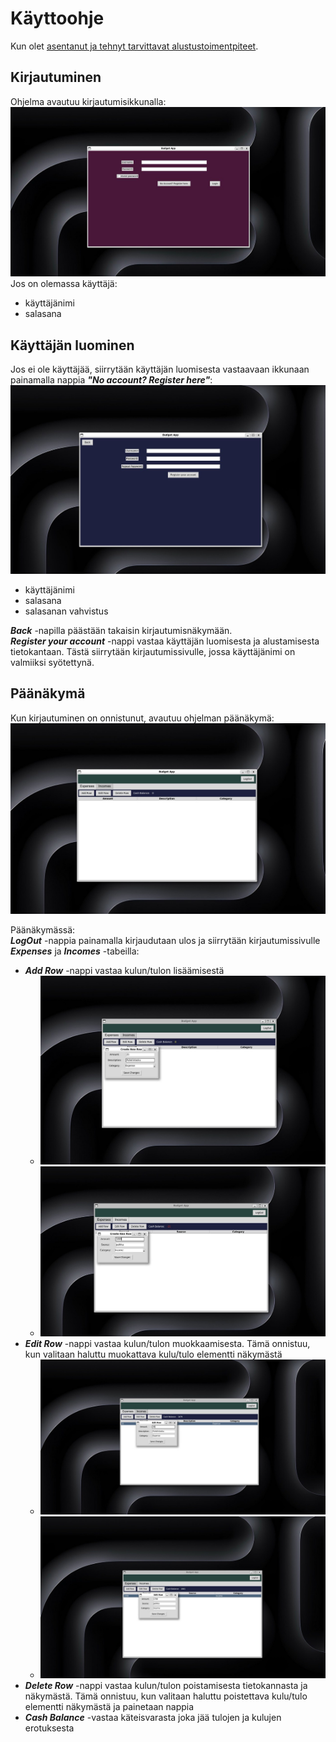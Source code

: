 # Käyttoohje

Kun olet [asentanut ja tehnyt tarvittavat alustustoimentpiteet](https://github.com/keranenkirill/OT-projekti?tab=readme-ov-file#asennus).

## Kirjautuminen

Ohjelma avautuu kirjautumisikkunalla:
![](./kuvat/ohjekuva_kirjautuminen.png)
Jos on olemassa käyttäjä:

- käyttäjänimi
- salasana

## Käyttäjän luominen

Jos ei ole käyttäjää, siirrytään käyttäjän luomisesta vastaavaan ikkunaan painamalla nappia **_"No account? Register here"_**:
![](./kuvat/ohjekuva_kayttajaluonti.png)

- käyttäjänimi
- salasana
- salasanan vahvistus

**_Back_** -napilla päästään takaisin kirjautumisnäkymään.<br>
**_Register your account_** -nappi vastaa käyttäjän luomisesta ja alustamisesta tietokantaan. Tästä siirrytään kirjautumissivulle, jossa käyttäjänimi on valmiiksi syötettynä.

## Päänäkymä
Kun kirjautuminen on onnistunut, avautuu ohjelman päänäkymä:
![](./kuvat/ohjekuva_paanakyma.png)

Päänäkymässä:<br>
**_LogOut_** -nappia painamalla kirjaudutaan ulos ja siirrytään kirjautumissivulle<br>
**_Expenses_** ja **_Incomes_** -tabeilla:<br>
   - **_Add Row_** -nappi vastaa kulun/tulon lisäämisestä
      - ![](./kuvat/ohjekuva_kulun_luonti.png)
      - ![](./kuvat/ohjekuva_tulon_luonti.png)
   - **_Edit Row_** -nappi vastaa kulun/tulon muokkaamisesta. Tämä onnistuu, kun valitaan haluttu muokattava kulu/tulo elementti näkymästä
      - ![](./kuvat/ohjekuva_kulun_muutos.png)
      - ![](./kuvat/ohjekuva_tulon_mukkaus.png)
   - **_Delete Row_** -nappi vastaa kulun/tulon poistamisesta tietokannasta ja näkymästä. Tämä onnistuu, kun valitaan haluttu poistettava kulu/tulo elementti näkymästä ja painetaan nappia
   - _**Cash Balance**_ -vastaa käteisvarasta joka jää tulojen ja kulujen erotuksesta
 